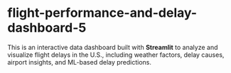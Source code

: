 # flight-performance-and-delay-dashboard-5
This is an interactive data dashboard built with **Streamlit** to analyze and visualize flight delays in the U.S., including weather factors, delay causes, airport insights, and ML-based delay predictions.
